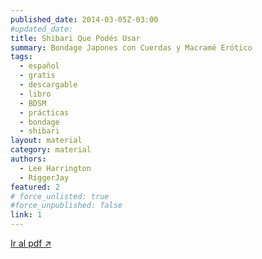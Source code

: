 ```yaml
---
published_date: 2014-03-05Z-03:00
#updated_date:
title: Shibari Que Podés Usar
summary: Bondage Japones con Cuerdas y Macramé Erótico
tags:
  - español
  - gratis
  - descargable
  - libro
  - BDSM
  - prácticas
  - bondage
  - shibari
layout: material
category: material
authors:
  - Lee Harrington
  - RiggerJay
featured: 2
# force_unlisted: true
#force_unpublished: false
link: 1
---
```


<script>
  import guia from '$lib/posts/material/media/shibari-que-podes-usar/1.pdf'
</script>

<object title="{title}" data={guia} type="application/pdf" width="50rem" height="1000px" alt="pdf">
<a href={guia}>Ir al pdf ↗️</a>
</object> 
